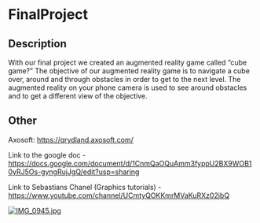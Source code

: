 # FinalProject

## Description
With our final project we created an augmented reality game called “cube game?” The objective of our augmented reality game is to navigate a cube over, around and through obstacles in order to get to the next level. The augmented reality on your phone camera is used to see around obstacles and to get a different view of the objective. 

## Other

Axosoft: https://qrydland.axosoft.com/

Link to the google doc - https://docs.google.com/document/d/1CnmQaOQuAmm3fyppU2BX9WOB10yRJ5Os-gyngRujJgQ/edit?usp=sharing

Link to Sebastians Chanel (Graphics tutorials) - https://www.youtube.com/channel/UCmtyQOKKmrMVaKuRXz02jbQ

[![IMG_0945.jpg](https://s18.postimg.cc/n85htbkyx/IMG_0945.jpg)](https://postimg.cc/image/4sl0vx6ud/)
